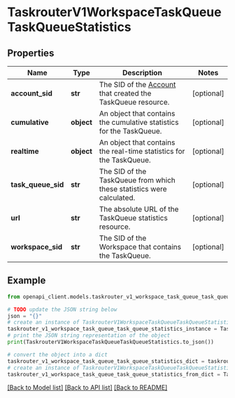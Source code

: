 # TaskrouterV1WorkspaceTaskQueueTaskQueueStatistics


## Properties

Name | Type | Description | Notes
------------ | ------------- | ------------- | -------------
**account_sid** | **str** | The SID of the [Account](https://www.twilio.com/docs/iam/api/account) that created the TaskQueue resource. | [optional] 
**cumulative** | **object** | An object that contains the cumulative statistics for the TaskQueue. | [optional] 
**realtime** | **object** | An object that contains the real-time statistics for the TaskQueue. | [optional] 
**task_queue_sid** | **str** | The SID of the TaskQueue from which these statistics were calculated. | [optional] 
**url** | **str** | The absolute URL of the TaskQueue statistics resource. | [optional] 
**workspace_sid** | **str** | The SID of the Workspace that contains the TaskQueue. | [optional] 

## Example

```python
from openapi_client.models.taskrouter_v1_workspace_task_queue_task_queue_statistics import TaskrouterV1WorkspaceTaskQueueTaskQueueStatistics

# TODO update the JSON string below
json = "{}"
# create an instance of TaskrouterV1WorkspaceTaskQueueTaskQueueStatistics from a JSON string
taskrouter_v1_workspace_task_queue_task_queue_statistics_instance = TaskrouterV1WorkspaceTaskQueueTaskQueueStatistics.from_json(json)
# print the JSON string representation of the object
print(TaskrouterV1WorkspaceTaskQueueTaskQueueStatistics.to_json())

# convert the object into a dict
taskrouter_v1_workspace_task_queue_task_queue_statistics_dict = taskrouter_v1_workspace_task_queue_task_queue_statistics_instance.to_dict()
# create an instance of TaskrouterV1WorkspaceTaskQueueTaskQueueStatistics from a dict
taskrouter_v1_workspace_task_queue_task_queue_statistics_from_dict = TaskrouterV1WorkspaceTaskQueueTaskQueueStatistics.from_dict(taskrouter_v1_workspace_task_queue_task_queue_statistics_dict)
```
[[Back to Model list]](../README.md#documentation-for-models) [[Back to API list]](../README.md#documentation-for-api-endpoints) [[Back to README]](../README.md)


